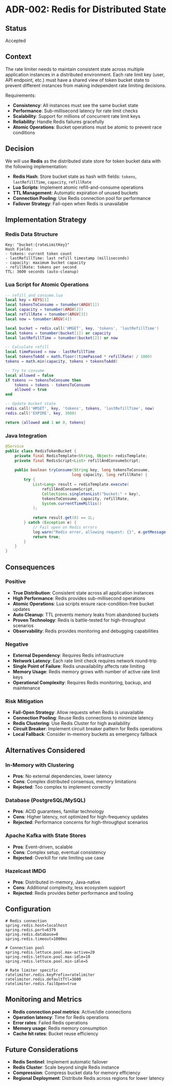 # ADR-002: Redis for Distributed State

## Status
Accepted

## Context

The rate limiter needs to maintain consistent state across multiple application instances in a distributed environment. Each rate limit key (user, API endpoint, etc.) must have a shared view of token bucket state to prevent different instances from making independent rate limiting decisions.

Requirements:
- **Consistency**: All instances must see the same bucket state
- **Performance**: Sub-millisecond latency for rate limit checks
- **Scalability**: Support for millions of concurrent rate limit keys
- **Reliability**: Handle Redis failures gracefully
- **Atomic Operations**: Bucket operations must be atomic to prevent race conditions

## Decision

We will use **Redis** as the distributed state store for token bucket data with the following implementation:

- **Redis Hash**: Store bucket state as hash with fields: `tokens`, `lastRefillTime`, `capacity`, `refillRate`
- **Lua Scripts**: Implement atomic refill-and-consume operations
- **TTL Management**: Automatic expiration of unused buckets
- **Connection Pooling**: Use Redis connection pool for performance
- **Failover Strategy**: Fail-open when Redis is unavailable

## Implementation Strategy

### Redis Data Structure
```
Key: "bucket:{rateLimitKey}"
Hash Fields:
- tokens: current token count
- lastRefillTime: last refill timestamp (milliseconds)
- capacity: maximum bucket capacity
- refillRate: tokens per second
TTL: 3600 seconds (auto-cleanup)
```

### Lua Script for Atomic Operations
```lua
-- refill_and_consume.lua
local key = KEYS[1]
local tokensToConsume = tonumber(ARGV[1])
local capacity = tonumber(ARGV[2])
local refillRate = tonumber(ARGV[3])
local now = tonumber(ARGV[4])

local bucket = redis.call('HMGET', key, 'tokens', 'lastRefillTime')
local tokens = tonumber(bucket[1]) or capacity
local lastRefillTime = tonumber(bucket[2]) or now

-- Calculate refill
local timePassed = now - lastRefillTime
local tokensToAdd = math.floor((timePassed * refillRate) / 1000)
tokens = math.min(capacity, tokens + tokensToAdd)

-- Try to consume
local allowed = false
if tokens >= tokensToConsume then
    tokens = tokens - tokensToConsume
    allowed = true
end

-- Update bucket state
redis.call('HMSET', key, 'tokens', tokens, 'lastRefillTime', now)
redis.call('EXPIRE', key, 3600)

return {allowed and 1 or 0, tokens}
```

### Java Integration
```java
@Service
public class RedisTokenBucket {
    private final RedisTemplate<String, Object> redisTemplate;
    private final RedisScript<List> refillAndConsumeScript;
    
    public boolean tryConsume(String key, long tokensToConsume, 
                             long capacity, long refillRate) {
        try {
            List<Long> result = redisTemplate.execute(
                refillAndConsumeScript,
                Collections.singletonList("bucket:" + key),
                tokensToConsume, capacity, refillRate, 
                System.currentTimeMillis()
            );
            
            return result.get(0) == 1L;
        } catch (Exception e) {
            // Fail open on Redis errors
            log.warn("Redis error, allowing request: {}", e.getMessage());
            return true;
        }
    }
}
```

## Consequences

### Positive
- **True Distribution**: Consistent state across all application instances
- **High Performance**: Redis provides sub-millisecond operations
- **Atomic Operations**: Lua scripts ensure race-condition-free bucket updates
- **Auto Cleanup**: TTL prevents memory leaks from abandoned buckets
- **Proven Technology**: Redis is battle-tested for high-throughput scenarios
- **Observability**: Redis provides monitoring and debugging capabilities

### Negative
- **External Dependency**: Requires Redis infrastructure
- **Network Latency**: Each rate limit check requires network round-trip
- **Single Point of Failure**: Redis unavailability affects rate limiting
- **Memory Usage**: Redis memory grows with number of active rate limit keys
- **Operational Complexity**: Requires Redis monitoring, backup, and maintenance

### Risk Mitigation
- **Fail-Open Strategy**: Allow requests when Redis is unavailable
- **Connection Pooling**: Reuse Redis connections to minimize latency
- **Redis Clustering**: Use Redis Cluster for high availability
- **Circuit Breaker**: Implement circuit breaker pattern for Redis operations
- **Local Fallback**: Consider in-memory buckets as emergency fallback

## Alternatives Considered

### In-Memory with Clustering
- **Pros**: No external dependencies, lower latency
- **Cons**: Complex distributed consensus, memory limitations
- **Rejected**: Too complex to implement correctly

### Database (PostgreSQL/MySQL)
- **Pros**: ACID guarantees, familiar technology
- **Cons**: Higher latency, not optimized for high-frequency updates
- **Rejected**: Performance concerns for high-throughput scenarios

### Apache Kafka with State Stores
- **Pros**: Event-driven, scalable
- **Cons**: Complex setup, eventual consistency
- **Rejected**: Overkill for rate limiting use case

### Hazelcast IMDG
- **Pros**: Distributed in-memory, Java-native
- **Cons**: Additional complexity, less ecosystem support
- **Rejected**: Redis provides better performance and tooling

## Configuration

```properties
# Redis connection
spring.redis.host=localhost
spring.redis.port=6379
spring.redis.database=0
spring.redis.timeout=1000ms

# Connection pool
spring.redis.lettuce.pool.max-active=20
spring.redis.lettuce.pool.max-idle=10
spring.redis.lettuce.pool.min-idle=5

# Rate limiter specific
ratelimiter.redis.keyPrefix=ratelimiter
ratelimiter.redis.defaultTtl=3600
ratelimiter.redis.failOpen=true
```

## Monitoring and Metrics

- **Redis connection pool metrics**: Active/idle connections
- **Operation latency**: Time for Redis operations
- **Error rates**: Failed Redis operations
- **Memory usage**: Redis memory consumption
- **Cache hit rates**: Bucket reuse efficiency

## Future Considerations

- **Redis Sentinel**: Implement automatic failover
- **Redis Cluster**: Scale beyond single Redis instance
- **Compression**: Compress bucket data for memory efficiency
- **Regional Deployment**: Distribute Redis across regions for lower latency